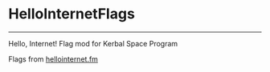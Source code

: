 # HelloInternetFlags

---

Hello, Internet! Flag mod for Kerbal Space Program

Flags from [hellointernet.fm](hellointernet.fm)
